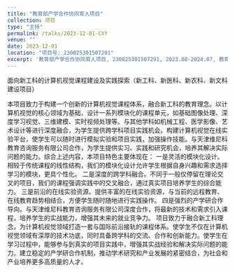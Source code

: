 ```yaml
---
title: "教育部产学合作协同育人项目"
collection: 项目
type: "主持"
permalink: /talks/2023-12-01-CXY
venue: ""
date: 2023-12-01
location: "项目号: 230825301507291"
excerpt: '教育部产学合作协同育人项目, 230825301507291, 2023.08-2024.07, 教育部产学合作协同育人项目专家组'
---
```


面向新工科的计算机视觉课程建设及实践探索（新工科、新医科、新农科、新文科建设项目）

本项目致力于构建一个创新的计算机视觉课程体系，融合新工科的教育理念。以计算机视觉的核心领域为基础，设计一系列模块化的课程单元，如基础图像处理、深度学习视觉、三维建模、实时视频处理等。与其他学科如机械工程、医学影像、艺术设计等进行深度融合，为学生提供跨学科项目实践机会。构建计算机视觉在线实验平台，使学生可以随时进行模拟实验和项目实践，加强操作技能。与天津维尼科教育咨询服务有限公司合作，为学生提供实习、实践和研究机会，培养其解决实际问题的能力。综合上述内容，本项目特色主要体现在：
一是灵活的模块化设计。相较于传统课程的线性结构，我们的模块化设计允许学生根据自身兴趣和需求选择学习的模块，更具个性化。
二是深度的跨学科融合。不同于一般仅停留在理论交叉的项目，我们的课程强调实践中的交叉融合，通过真实项目培养学生的综合能力。
三是前沿的在线实验资源。提供丰富的在线实验资源，与当前的远程教育、在线教育趋势相结合，方便学生随时随地进行实践操作。
四是强烈的产学研合作导向。与天津维尼科教育咨询服务有限公司深度合作，将最新的技术和需求引入课程，培养学生的实战能力，增强其未来的就业竞争力。
项目致力于融合新工科理念，为计算机视觉领域打造一套与国际前沿接轨的课程体系。使学生不仅在计算机视觉领域有深厚的技术功底，同时具备跨学科的交流、合作和创新能力。使学生在学习过程中，能够参与到真实的项目实践中，增强其实战经验和解决实际问题的能力。建立稳定的产学研合作机制，推动学术研究和产业发展的紧密结合，为社会和产业培养更多高质量的人才。